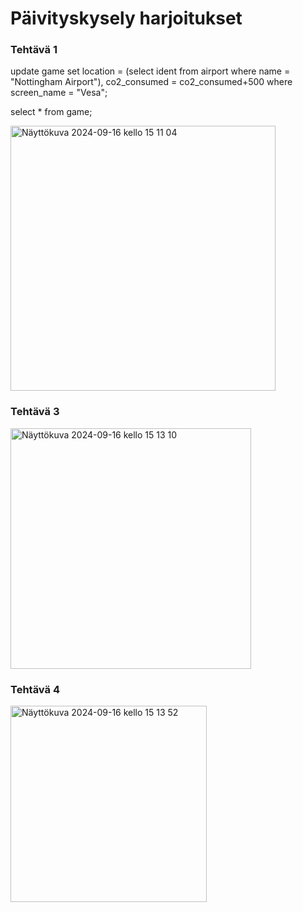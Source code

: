 # Päivityskysely harjoitukset

### Tehtävä 1

update game
set  location = (select ident from airport where name = "Nottingham Airport"), co2_consumed = co2_consumed+500
where screen_name = "Vesa";

select * from game;

<img width="424" alt="Näyttökuva 2024-09-16 kello 15 11 04" src="https://github.com/user-attachments/assets/2e28a041-17c5-4d5c-b5e3-a1c00209b35f">

### Tehtävä 3

<img width="385" alt="Näyttökuva 2024-09-16 kello 15 13 10" src="https://github.com/user-attachments/assets/8e385c45-fe73-4370-a2a4-6d6c49aafdc1">

### Tehtävä 4

<img width="314" alt="Näyttökuva 2024-09-16 kello 15 13 52" src="https://github.com/user-attachments/assets/67993b2c-2600-45f1-ba18-03ff5c99b43b">
